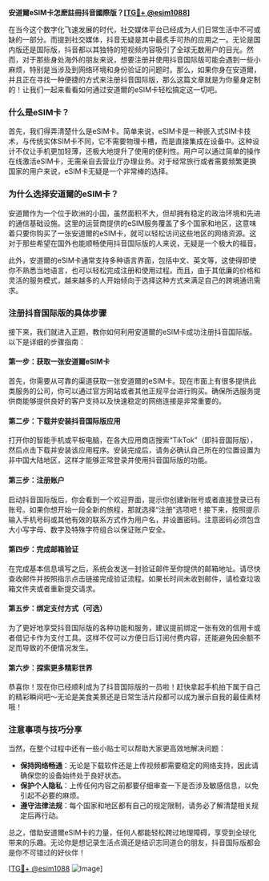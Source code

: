 **安道爾eSIM卡怎麽註冊抖音國際版？[[TG💪+ @esim1088](https://t.me/s/esim1088)]**

在当今这个数字化飞速发展的时代，社交媒体平台已经成为人们日常生活中不可或缺的一部分。而提到社交媒体，抖音无疑是其中最炙手可热的应用之一。无论是国内版还是国际版，抖音都以其独特的短视频内容吸引了全球无数用户的目光。然而，对于那些身处海外的朋友来说，想要注册并使用抖音国际版可能会遇到一些小麻烦，特别是当涉及到网络环境和身份验证的问题时。那么，如果你身在安道爾，并且正在寻找一种便捷的方式来注册抖音国际版，那么这篇文章就是为你量身定制的！让我们一起来看看如何通过安道爾的eSIM卡轻松搞定这一切吧。

### 什么是eSIM卡？

首先，我们得弄清楚什么是eSIM卡。简单来说，eSIM卡是一种嵌入式SIM卡技术，与传统实体SIM卡不同，它不需要物理卡槽，而是直接集成在设备中。这种设计不仅让手机更加轻薄，还极大地提升了使用的便利性。用户可以通过简单的操作在线激活eSIM卡，无需亲自去营业厅办理业务。对于经常旅行或者需要频繁更换国家的用户来说，eSIM卡无疑是一个非常棒的选择。

### 为什么选择安道爾的eSIM卡？

安道爾作为一个位于欧洲的小国，虽然面积不大，但却拥有稳定的政治环境和先进的通信基础设施。这里的运营商提供的eSIM服务覆盖了多个国家和地区，这意味着只要你购买了一张安道爾的eSIM卡，就可以轻松访问这些地区的网络资源。这对于那些希望在国外也能顺畅使用抖音国际版的人来说，无疑是一个极大的福音。

此外，安道爾的eSIM卡通常支持多种语言界面，包括中文、英文等，这使得即使你不熟悉当地语言，也可以轻松完成注册和使用过程。而且，由于其低廉的价格和灵活的服务模式，越来越多的人开始倾向于选择这种方式来满足自己的跨境通讯需求。

### 注册抖音国际版的具体步骤

接下来，我们就进入正题，教你如何利用安道爾的eSIM卡成功注册抖音国际版。以下是详细的步骤指南：

#### 第一步：获取一张安道爾eSIM卡
首先，你需要从可靠的渠道获取一张安道爾的eSIM卡。现在市面上有很多提供此类服务的公司，你可以通过官方网站或者其他正规平台进行购买。确保所选服务提供商能够提供良好的客户支持以及快速稳定的网络连接是非常重要的。

#### 第二步：下载并安装抖音国际版应用
打开你的智能手机或平板电脑，在各大应用商店搜索“TikTok”（即抖音国际版），然后点击下载并安装该应用程序。安装完成后，请务必确认自己所在的位置设置为非中国大陆地区，这样才能够正常登录并使用抖音国际版的功能。

#### 第三步：注册账户
启动抖音国际版后，你会看到一个欢迎界面，提示你创建新账号或者直接登录已有账号。如果你想开始一段全新的旅程，那就选择“注册”选项吧！接下来，按照提示输入手机号码或其他有效的联系方式作为用户名，并设置密码。注意密码必须包含大小写字母、数字及特殊字符组合以保证账户安全。

#### 第四步：完成邮箱验证
在完成基本信息填写之后，系统会发送一封验证邮件至你提供的邮箱地址。请尽快查收邮件并按照指示点击链接完成验证流程。如果长时间未收到邮件，请检查垃圾箱文件夹或者重新提交请求。

#### 第五步：绑定支付方式（可选）
为了更好地享受抖音国际版的各种功能和服务，建议提前绑定一张有效的信用卡或者借记卡作为支付工具。这样不仅可以方便日后订阅付费内容，还能避免因余额不足而导致的不便情况发生。

#### 第六步：探索更多精彩世界
恭喜你！现在你已经顺利成为了抖音国际版的一员啦！赶快拿起手机拍下属于自己的精彩瞬间吧～无论是美食美景还是日常生活片段都可以成为展示自我的最佳素材哦！

### 注意事项与技巧分享

当然，在整个过程中还有一些小贴士可以帮助大家更高效地解决问题：

- **保持网络畅通**：无论是下载软件还是上传视频都需要稳定的网络支持，因此请确保您的设备始终处于良好状态。
- **保护个人隐私**：上传任何内容之前都要仔细审查一下是否涉及敏感信息，以免引起不必要的麻烦。
- **遵守法律法规**：每个国家和地区都有自己的规定限制，请务必了解清楚相关规定后再行动。

总之，借助安道爾eSIM卡的力量，任何人都能轻松跨过地理障碍，享受到全球化带来的乐趣。无论你是想记录生活点滴还是结识志同道合的朋友，抖音国际版都会是你不可错过的好伙伴！

[[TG💪+ @esim1088](https://t.me/s/esim1088) ![Image](https://i.postimg.cc/4NQfJmqS/Snipaste-2025-05-13-00-14-12.png)]